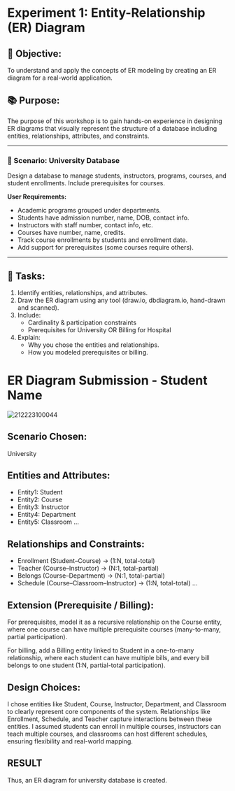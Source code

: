 # Experiment 1: Entity-Relationship (ER) Diagram

## 🎯 Objective:
To understand and apply the concepts of ER modeling by creating an ER diagram for a real-world application.

## 📚 Purpose:
The purpose of this workshop is to gain hands-on experience in designing ER diagrams that visually represent the structure of a database including entities, relationships, attributes, and constraints.

---

### 🔹 Scenario: University Database
Design a database to manage students, instructors, programs, courses, and student enrollments. Include prerequisites for courses.

**User Requirements:**
- Academic programs grouped under departments.
- Students have admission number, name, DOB, contact info.
- Instructors with staff number, contact info, etc.
- Courses have number, name, credits.
- Track course enrollments by students and enrollment date.
- Add support for prerequisites (some courses require others).


---

## 📝 Tasks:
1. Identify entities, relationships, and attributes.
2. Draw the ER diagram using any tool (draw.io, dbdiagram.io, hand-drawn and scanned).
3. Include:
   - Cardinality & participation constraints
   - Prerequisites for University OR Billing for Hospital
4. Explain:
   - Why you chose the entities and relationships.
   - How you modeled prerequisites or billing.

# ER Diagram Submission - Student Name
![212223100044](https://github.com/user-attachments/assets/08200937-10f6-4fd8-bb8c-4e4701ca272f)

## Scenario Chosen:
University 


## Entities and Attributes:
- Entity1: Student
- Entity2: Course
- Entity3: Instructor
- Entity4: Department
- Entity5: Classroom
...

## Relationships and Constraints:
- Enrollment (Student–Course) → (1:N, total-total)
- Teacher (Course–Instructor) → (N:1, total-partial)
- Belongs (Course–Department) → (N:1, total-partial)
- Schedule (Course–Classroom–Instructor) → (1:N, total-total)
...

## Extension (Prerequisite / Billing):
For prerequisites, model it as a recursive relationship on the Course entity, where one course can have multiple prerequisite courses (many-to-many, partial participation).

For billing, add a Billing entity linked to Student in a one-to-many relationship, where each student can have multiple bills, and every bill belongs to one student (1:N, partial-total participation).

## Design Choices:
I chose entities like Student, Course, Instructor, Department, and Classroom to clearly represent core components of the system. Relationships like Enrollment, Schedule, and Teacher capture interactions between these entities. I assumed students can enroll in multiple courses, instructors can teach multiple courses, and classrooms can host different schedules, ensuring flexibility and real-world mapping.
## RESULT
Thus, an ER diagram for university database is created.
